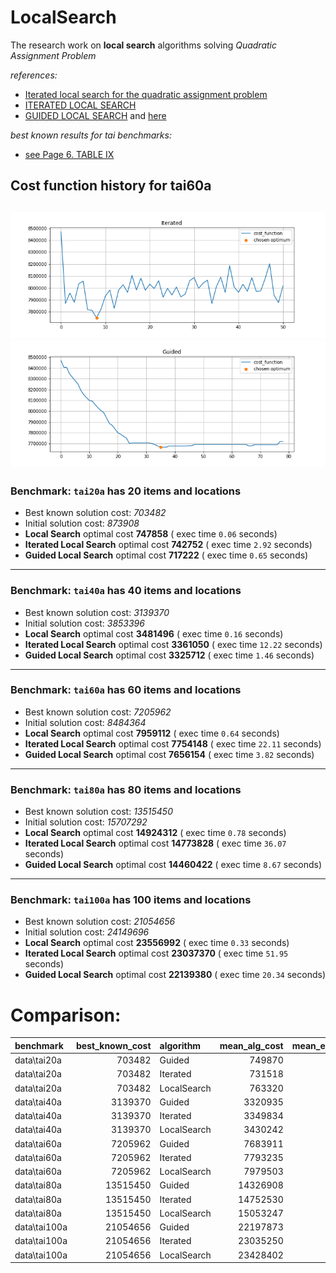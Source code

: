 # LocalSearch
The research work on **local search** algorithms solving *Quadratic Assignment Problem*

*references:*
 - [Iterated local search for the quadratic assignment problem](https://archive.alvb.in/msc/04_infoea/seminar/papers/ILS_QAP_Stutzle.pdf )<br>
 - [ITERATED LOCAL SEARCH](https://sci2s.ugr.es/sites/default/files/files/Teaching/OtherPostGraduateCourses/Metaheuristicas/ILS.pdf) <br>
 - [GUIDED LOCAL SEARCH](https://www.bracil.net/CSP/papers/VTA-GLS-Handbook2010.pdf) and [here](https://www.researchgate.net/publication/220462500_Applying_an_Extended_Guided_Local_Search_to_the_Quadratic_Assignment_Problem#fullTextFileContent)

*best known results for tai benchmarks:*
- [see Page 6. TABLE IX](https://ink.library.smu.edu.sg/cgi/viewcontent.cgi?article=3668&context=sis_research)

## Cost function history for tai60a
![](img/iterated_tai20a.png)
![](img/guided_tai20a.png)
---

### Benchmark: ```tai20a``` has **20** items and locations<br>
 - Best known solution cost: *703482* <br>
 - Initial solution cost: *873908* <br>
  - **Local Search** optimal cost **747858** ( exec time ```0.06``` seconds)
  - **Iterated Local Search** optimal cost **742752** ( exec time ```2.92``` seconds)
  - **Guided Local Search** optimal cost **717222** ( exec time ```0.65``` seconds)

---

### Benchmark: ```tai40a``` has **40** items and locations<br>
 - Best known solution cost: *3139370* <br>
 - Initial solution cost: *3853396* <br>
  - **Local Search** optimal cost **3481496** ( exec time ```0.16``` seconds)
  - **Iterated Local Search** optimal cost **3361050** ( exec time ```12.22``` seconds)
  - **Guided Local Search** optimal cost **3325712** ( exec time ```1.46``` seconds)

---

### Benchmark: ```tai60a``` has **60** items and locations<br>
 - Best known solution cost: *7205962* <br>
 - Initial solution cost: *8484364* <br>
  - **Local Search** optimal cost **7959112** ( exec time ```0.64``` seconds)
  - **Iterated Local Search** optimal cost **7754148** ( exec time ```22.11``` seconds)
  - **Guided Local Search** optimal cost **7656154** ( exec time ```3.82``` seconds)

---

### Benchmark: ```tai80a``` has **80** items and locations<br>
 - Best known solution cost: *13515450* <br>
 - Initial solution cost: *15707292* <br>
  - **Local Search** optimal cost **14924312** ( exec time ```0.78``` seconds)
  - **Iterated Local Search** optimal cost **14773828** ( exec time ```36.07``` seconds)
  - **Guided Local Search** optimal cost **14460422** ( exec time ```8.67``` seconds)

---

### Benchmark: ```tai100a``` has **100** items and locations<br>
 - Best known solution cost: *21054656* <br>
 - Initial solution cost: *24149696* <br>
  - **Local Search** optimal cost **23556992** ( exec time ```0.33``` seconds)
  - **Iterated Local Search** optimal cost **23037370** ( exec time ```51.95``` seconds)
  - **Guided Local Search** optimal cost **22139380** ( exec time ```20.34``` seconds)

# Comparison:
| benchmark    |   best_known_cost | algorithm   |   mean_alg_cost |   mean_exec_time |
|:-------------|------------------:|:------------|-----------:|------------:|
| data\tai20a  |            703482 | Guided      |     749870 |         0.2 |
| data\tai20a  |            703482 | Iterated    |     731518 |         2.9 |
| data\tai20a  |            703482 | LocalSearch |     763320 |         0.1 |
| data\tai40a  |           3139370 | Guided      |    3320935 |         1.5 |
| data\tai40a  |           3139370 | Iterated    |    3349834 |        12.5 |
| data\tai40a  |           3139370 | LocalSearch |    3430242 |         0.2 |
| data\tai60a  |           7205962 | Guided      |    7683911 |         3.9 |
| data\tai60a  |           7205962 | Iterated    |    7793235 |        23   |
| data\tai60a  |           7205962 | LocalSearch |    7979503 |         0.4 |
| data\tai80a  |          13515450 | Guided      |   14326908 |         9.6 |
| data\tai80a  |          13515450 | Iterated    |   14752530 |        34.1 |
| data\tai80a  |          13515450 | LocalSearch |   15053247 |         0.5 |
| data\tai100a |          21054656 | Guided      |   22197873 |        22.3 |
| data\tai100a |          21054656 | Iterated    |   23035250 |        50.2 |
| data\tai100a |          21054656 | LocalSearch |   23428402 |         1   |
